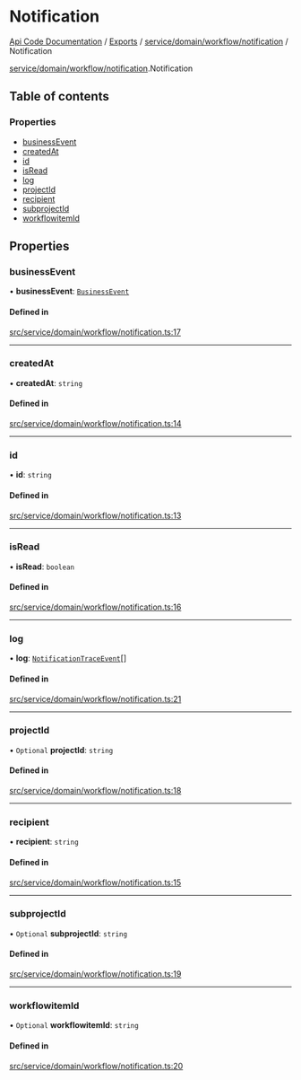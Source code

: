 # Notification
 
[Api Code Documentation](../README.md) / [Exports](../modules.md) / [service/domain/workflow/notification](../modules/service_domain_workflow_notification.md) / Notification

[service/domain/workflow/notification](../modules/service_domain_workflow_notification.md).Notification

## Table of contents

### Properties

- [businessEvent](service_domain_workflow_notification.Notification.md#businessevent)
- [createdAt](service_domain_workflow_notification.Notification.md#createdat)
- [id](service_domain_workflow_notification.Notification.md#id)
- [isRead](service_domain_workflow_notification.Notification.md#isread)
- [log](service_domain_workflow_notification.Notification.md#log)
- [projectId](service_domain_workflow_notification.Notification.md#projectid)
- [recipient](service_domain_workflow_notification.Notification.md#recipient)
- [subprojectId](service_domain_workflow_notification.Notification.md#subprojectid)
- [workflowitemId](service_domain_workflow_notification.Notification.md#workflowitemid)

## Properties

### businessEvent

• **businessEvent**: [`BusinessEvent`](../modules/service_domain_business_event.md#businessevent)

#### Defined in

[src/service/domain/workflow/notification.ts:17](https://github.com/openkfw/TruBudget/blob/aca360d/api/src/service/domain/workflow/notification.ts#L17)

___

### createdAt

• **createdAt**: `string`

#### Defined in

[src/service/domain/workflow/notification.ts:14](https://github.com/openkfw/TruBudget/blob/aca360d/api/src/service/domain/workflow/notification.ts#L14)

___

### id

• **id**: `string`

#### Defined in

[src/service/domain/workflow/notification.ts:13](https://github.com/openkfw/TruBudget/blob/aca360d/api/src/service/domain/workflow/notification.ts#L13)

___

### isRead

• **isRead**: `boolean`

#### Defined in

[src/service/domain/workflow/notification.ts:16](https://github.com/openkfw/TruBudget/blob/aca360d/api/src/service/domain/workflow/notification.ts#L16)

___

### log

• **log**: [`NotificationTraceEvent`](service_domain_workflow_notification_trace_event.NotificationTraceEvent.md)[]

#### Defined in

[src/service/domain/workflow/notification.ts:21](https://github.com/openkfw/TruBudget/blob/aca360d/api/src/service/domain/workflow/notification.ts#L21)

___

### projectId

• `Optional` **projectId**: `string`

#### Defined in

[src/service/domain/workflow/notification.ts:18](https://github.com/openkfw/TruBudget/blob/aca360d/api/src/service/domain/workflow/notification.ts#L18)

___

### recipient

• **recipient**: `string`

#### Defined in

[src/service/domain/workflow/notification.ts:15](https://github.com/openkfw/TruBudget/blob/aca360d/api/src/service/domain/workflow/notification.ts#L15)

___

### subprojectId

• `Optional` **subprojectId**: `string`

#### Defined in

[src/service/domain/workflow/notification.ts:19](https://github.com/openkfw/TruBudget/blob/aca360d/api/src/service/domain/workflow/notification.ts#L19)

___

### workflowitemId

• `Optional` **workflowitemId**: `string`

#### Defined in

[src/service/domain/workflow/notification.ts:20](https://github.com/openkfw/TruBudget/blob/aca360d/api/src/service/domain/workflow/notification.ts#L20)
